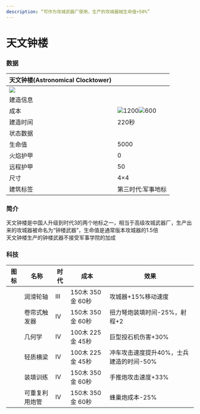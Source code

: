 ```yaml
---
description: “可作为攻城武器厂使用，生产的攻城器械生命值+50%”
---
```


# 天文钟楼

### 数据

| 天文钟楼(Astronomical Clocktower)                                                                                              |                                                                                                                                                                                                       |
| -------------------------------------------------------------------------------------------------------------------------- | ----------------------------------------------------------------------------------------------------------------------------------------------------------------------------------------------------- |
| ![](https://seicing-1257171891.cos.ap-nanjing.myqcloud.com/3fatcatpool/aoe4/tech/%E5%A4%A9%E6%96%87%E9%92%9F%E6%A5%BC.png) |                                                                                                                                                                                                       |
| 建造信息                                                                                                                       |                                                                                                                                                                                                       |
| 成本                                                                                                                         | ![](https://seicing-1257171891.cos.ap-nanjing.myqcloud.com/3fatcatpool/aoe4/tech/%E8%82%89.png)1200![](https://seicing-1257171891.cos.ap-nanjing.myqcloud.com/3fatcatpool/aoe4/tech/%E9%87%91.png)600 |
| 建造时间                                                                                                                       | 220秒                                                                                                                                                                                                  |
| 状态数据                                                                                                                       |                                                                                                                                                                                                       |
| 生命值                                                                                                                        | 5000                                                                                                                                                                                                  |
| 火焰护甲                                                                                                                       | 0                                                                                                                                                                                                     |
| 远程护甲                                                                                                                       | 50                                                                                                                                                                                                    |
| 尺寸                                                                                                                         | 4×4                                                                                                                                                                                                   |
| 建筑标签                                                                                                                       | 第三时代:军事地标                                                                                                                                                                                             |

### 简介 <a href="#jia" id="jia"></a>

天文钟楼是中国人升级到时代3的两个地标之一，相当于高级攻城武器厂，生产出来的攻城器被命名为“钟楼武器”，生命值是通常版本攻城器的1.5倍\
天文钟楼生产的钟楼武器不接受军事学院的加成

### 科技 <a href="#sp1" id="sp1"></a>

| 图标                                                                                                                                                                                   | 名称      | 时代 | 成本            | 效果                      |
| ------------------------------------------------------------------------------------------------------------------------------------------------------------------------------------ | ------- | -- | ------------- | ----------------------- |
| <img src="https://seicing-1257171891.cos.ap-nanjing.myqcloud.com/3fatcatpool/aoe4/tech/%E6%B6%A6%E6%BB%91%E8%BD%AE%E8%BD%B4.png" alt="" data-size="line">                            | 润滑轮轴    | Ⅲ  | 150木 350金 60秒 | 攻城器+15%移动速度             |
| <img src="https://seicing-1257171891.cos.ap-nanjing.myqcloud.com/3fatcatpool/aoe4/tech/%E5%8D%B7%E5%B8%98%E5%BC%8F%E8%A7%A6%E5%8F%91%E5%99%A8.png" alt="" data-size="line">          | 卷帘式触发器  | Ⅳ  | 150木 350金 60秒 | 扭力弩炮装填时间-25%，射程+2       |
| <img src="https://seicing-1257171891.cos.ap-nanjing.myqcloud.com/3fatcatpool/aoe4/tech/%E5%87%A0%E4%BD%95%E5%AD%A6.png" alt="" data-size="line">                                     | 几何学     | Ⅳ  | 100木 225金 45秒 | 巨型投石机伤害+30%             |
| <img src="https://seicing-1257171891.cos.ap-nanjing.myqcloud.com/3fatcatpool/aoe4/tech/%E8%BD%BB%E8%B4%A8%E6%A8%AA%E6%A2%81.png" alt="" data-size="line">                            | 轻质横梁    | Ⅳ  | 100木 225金 45秒 | 冲车攻击速度提升40%，士兵建造的时间-50% |
| <img src="https://seicing-1257171891.cos.ap-nanjing.myqcloud.com/3fatcatpool/aoe4/tech/%E8%A3%85%E5%A1%AB%E8%AE%AD%E7%BB%83.png" alt="" data-size="line">                            | 装填训练    | Ⅳ  | 150木 350金 60秒 | 手推炮攻击速度+33%             |
| <img src="https://seicing-1257171891.cos.ap-nanjing.myqcloud.com/3fatcatpool/aoe4/tech/%E5%8F%AF%E9%87%8D%E5%A4%8D%E5%88%A9%E7%94%A8%E7%82%AE%E7%AE%A1.png" alt="" data-size="line"> | 可重复利用炮管 | Ⅳ  | 150木 350金 60秒 | 蜂巢炮成本-25%               |
